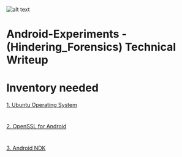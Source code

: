 
![alt text](https://www.android.com/static/2016/img/logo-android-green_1x.png "Android-Text-Logo")

# Android-Experiments - (Hindering_Forensics) Technical Writeup

# Inventory needed
[1. Ubuntu Operating System ](https://www.ubuntu.com/) 
#
[2. OpenSSL for Android ](https://wiki.openssl.org/index.php/Android)
# 
[3. Android NDK ](http://developer.android.com/ndk/downloads/index.html) 
# 
 
